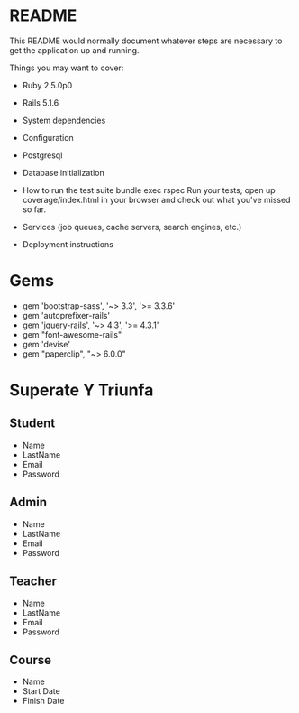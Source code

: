# README

This README would normally document whatever steps are necessary to get the
application up and running.

Things you may want to cover:

* Ruby 2.5.0p0

* Rails 5.1.6

* System dependencies

* Configuration

* Postgresql

* Database initialization

* How to run the test suite
bundle exec rspec
Run your tests, open up coverage/index.html in your browser and check out what you've missed so far.


* Services (job queues, cache servers, search engines, etc.)

* Deployment instructions


# Gems

* gem 'bootstrap-sass', '~> 3.3', '>= 3.3.6'
* gem 'autoprefixer-rails'
* gem 'jquery-rails', '~> 4.3', '>= 4.3.1'
* gem "font-awesome-rails"
* gem 'devise'
* gem "paperclip", "~> 6.0.0"


# Superate Y Triunfa

## Student
* Name
* LastName
* Email
* Password



## Admin
* Name
* LastName
* Email
* Password


## Teacher
* Name
* LastName
* Email
* Password

## Course
* Name
* Start Date
* Finish Date



